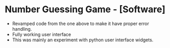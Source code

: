 # Number Guessing Game  - [Software]
- Revamped code from the one above to make it have proper error handling.
- Fully working user interface
- This was mainly an experiment with python user interface widgets.
